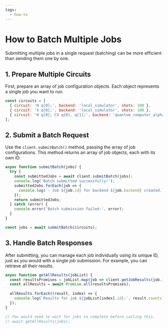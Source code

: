 ```yaml
---
tags:
  - how-to
---
```

# How to Batch Multiple Jobs

Submitting multiple jobs in a single request (batching) can be more efficient than sending them one by one.

## 1. Prepare Multiple Circuits
First, prepare an array of job configuration objects. Each object represents a single job you want to run.

```javascript
const circuits = [
  { circuit: 'H q[0];', backend: 'local_simulator', shots: 100 },
  { circuit: 'X q[0];', backend: 'local_simulator', shots: 100 },
  { circuit: 'H q[0]; CX q[0], q[1];', backend: 'quantum_computer_alpha', shots: 1024 },
];
```

## 2. Submit a Batch Request
Use the `client.submitBatch()` method, passing the array of job configurations. This method returns an array of job objects, each with its own ID.

```javascript
async function submitBatch(jobs) {
  try {
    const submittedJobs = await client.submitBatch(jobs);
    console.log('Batch submitted successfully!');
    submittedJobs.forEach(job => {
      console.log(`- Job ${job.id} for backend ${job.backend} created.`);
    });
    return submittedJobs;
  } catch (error) {
    console.error('Batch submission failed:', error);
  }
}

const jobs = await submitBatch(circuits);
```

## 3. Handle Batch Responses
After submitting, you can manage each job individually using its unique ID, just as you would with a single job submission. For example, you can retrieve all their results.

```javascript
async function getAllResults(jobList) {
  const resultsPromises = jobList.map(job => client.getJobResults(job.id));
  const allResults = await Promise.all(resultsPromises);
  
  allResults.forEach((result, index) => {
    console.log(`Results for job ${jobList[index].id}:`, result.counts);
  });
}

// You would need to wait for jobs to complete before calling this.
// await getAllResults(jobs);
```
